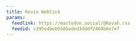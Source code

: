 ```yaml
---
title: Kevin Woblick
params:
  feedlink: https://mastodon.social/@Kovah.rss
  feedid: c395e4beb55d5eded3dddf2469b6e7ef
---
```

